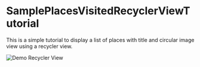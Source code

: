 # SamplePlacesVisitedRecyclerViewTutorial

This is a simple tutorial to display a list of places with title and circular image view using a recycler view.

![Demo Recycler View](https://media.giphy.com/media/eMauia2ENueIT1jddn/giphy.gif)
